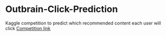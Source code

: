 # Outbrain-Click-Prediction
Kaggle competition to predict which recommended content each user will click
[Competition link](https://www.kaggle.com/c/outbrain-click-prediction)
